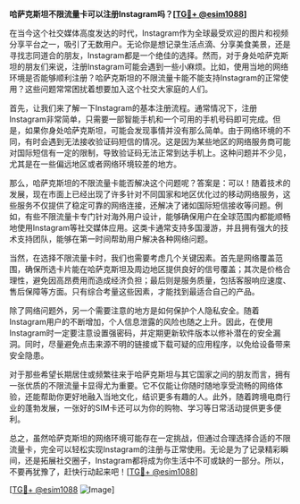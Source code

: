 **哈萨克斯坦不限流量卡可以注册Instagram吗？[[TG💪+ @esim1088](https://t.me/s/esim1088)]**

在当今这个社交媒体高度发达的时代，Instagram作为全球最受欢迎的图片和视频分享平台之一，吸引了无数用户。无论你是想记录生活点滴、分享美食美景，还是寻找志同道合的朋友，Instagram都是一个绝佳的选择。然而，对于身处哈萨克斯坦的朋友们来说，注册Instagram可能会遇到一些小麻烦。比如，使用当地的网络环境是否能够顺利注册？哈萨克斯坦的不限流量卡能不能支持Instagram的正常使用？这些问题常常困扰着想要加入这个社交大家庭的人们。

首先，让我们来了解一下Instagram的基本注册流程。通常情况下，注册Instagram非常简单，只需要一部智能手机和一个可用的手机号码即可完成。但是，如果你身处哈萨克斯坦，可能会发现事情并没有那么简单。由于网络环境的不同，有时会遇到无法接收验证码短信的情况。这是因为某些地区的网络服务商可能对国际短信有一定的限制，导致验证码无法正常到达手机上。这种问题并不少见，尤其是在一些偏远地区或者网络环境较差的地方。

那么，哈萨克斯坦的不限流量卡能否解决这个问题呢？答案是：可以！随着技术的发展，现在市面上已经出现了许多针对不同国家和地区优化过的移动网络服务，这些服务不仅提供了稳定可靠的网络连接，还解决了诸如国际短信接收等问题。例如，有些不限流量卡专门针对海外用户设计，能够确保用户在全球范围内都能顺畅地使用Instagram等社交媒体应用。这类卡通常支持多国漫游，并且拥有强大的技术支持团队，能够在第一时间帮助用户解决各种网络问题。

当然，在选择不限流量卡时，我们也需要考虑几个关键因素。首先是网络覆盖范围，确保所选卡片能在哈萨克斯坦及周边地区提供良好的信号覆盖；其次是价格合理性，避免因高昂费用而造成经济负担；最后则是服务质量，包括客服响应速度、售后保障等方面。只有综合考量这些因素，才能找到最适合自己的产品。

除了网络问题外，另一个需要注意的地方是如何保护个人隐私安全。随着Instagram用户的不断增加，个人信息泄露的风险也随之上升。因此，在使用Instagram时一定要注意设置强密码，并定期更新软件版本以修补潜在的安全漏洞。同时，尽量避免点击来源不明的链接或下载可疑的应用程序，以免给设备带来安全隐患。

对于那些希望长期居住或频繁往来于哈萨克斯坦与其它国家之间的朋友而言，拥有一张优质的不限流量卡显得尤为重要。它不仅能让你随时随地享受流畅的网络体验，还能帮助你更好地融入当地文化，结识更多有趣的人。此外，随着跨境电商行业的蓬勃发展，一张好的SIM卡还可以为你的购物、学习等日常活动提供更多便利。

总之，虽然哈萨克斯坦的网络环境可能存在一定挑战，但通过合理选择合适的不限流量卡，完全可以轻松实现Instagram的注册与正常使用。无论是为了记录精彩瞬间，还是拓展社交圈子，Instagram都将成为你生活中不可或缺的一部分。所以，不要再犹豫了，赶快行动起来吧！[[TG💪+ @esim1088](https://t.me/s/esim1088)]

[[TG💪+ @esim1088](https://t.me/s/esim1088) ![Image](https://i.postimg.cc/4NQfJmqS/Snipaste-2025-05-13-00-14-12.png)]